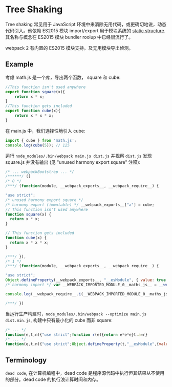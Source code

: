 # Tree Shaking

Tree shaking 常见用于 JavaScript 环境中来消除无用代码，或更确切地说，动态代码引入。他依赖 ES2015 模块 import/export 用于模块系统的 [static structure](http://exploringjs.com/es6/ch_modules.html#static-module-structure). 其名称与概念在 ES2015 模块 bundler roolup 中已经很流行了。

webpack 2 有内置的 ES2015 模块支持。及无用模块导出侦测。

## Example

考虑 math.js 是一个库，导出两个函数， square 和 cube:

```js
//This function isn't used anywhere
export function square(x){
    return x * x;
}
//This function gets included
export function cube(x){
    return x * x * x;
}
```

在 main.js 中，我们选择性地引入 cube:

```js
import { cube } from 'math.js';
console.log(cube(5)); // 125
```

运行 `node_modules/.bin/webpack main.js dist.js` 并视察 `dist.js` 发现 square.js 并没有输出 (见 "unused harmony export square" 注释):

```js
/* ... webpackBootstrap ... */
/******/ ([
/* 0 */
/***/ (function(module, __webpack_exports__, __webpack_require__) {

"use strict";
/* unused harmony export square */
/* harmony export (immutable) */ __webpack_exports__["a"] = cube;
// This function isn't used anywhere
function square(x) {
  return x * x;
}

// This function gets included
function cube(x) {
  return x * x * x;
}

/***/ }),
/* 1 */
/***/ (function(module, __webpack_exports__, __webpack_require__) {

"use strict";
Object.defineProperty(__webpack_exports__, "__esModule", { value: true });
/* harmony import */ var __WEBPACK_IMPORTED_MODULE_0__maths_js__ = __webpack_require__(0);

console.log(__webpack_require__.i(__WEBPACK_IMPORTED_MODULE_0__maths_js__["a" /* cube */])(5)); // 125

/***/ })
```

当运行生产构建时，`node_modules/.bin/webpack --optimize main.js dist.min.js`, 构建中只有最小化的 cube 而非 square:

```js
/* ... */
function(e,t,n){"use strict";function r(e){return e*e*e}t.a=r}
/* ... */
function(e,t,n){"use strict";Object.defineProperty(t,"__esModule",{value:!0});var r=n(0);console.log(n.i(r.a)(5))}
```

## Terminology

`dead code`, 在计算机编程中，dead code 是程序源代码中执行但其结果从不使用的部分。dead code 的执行浪计算时间和内存。